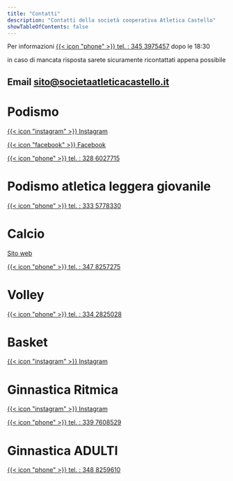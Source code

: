 ```yaml
---
title: "Contatti"
description: "Contatti della società cooperativa Atletica Castello"
showTableOfContents: false
---
```


Per informazioni [{{< icon "phone" >}} tel. : 345 3975457](tel:3453975457) dopo le 18:30

in caso di mancata risposta sarete sicuramente ricontattati appena possibile

## Email [sito@societaatleticacastello.it](sito@societaatleticacastello.it)

# Podismo

[{{< icon "instagram" >}} Instagram](https://www.instagram.com/atleticacastello/)

[{{< icon "facebook" >}} Facebook](https://www.facebook.com/ASDAtleticaCastelloFirenze)

[{{< icon "phone" >}} tel. : 328 6027715](tel:3286027715)

# Podismo atletica leggera giovanile

[{{< icon "phone" >}} tel. : 333 5778330](tel:3335778330)

# Calcio

[Sito web](https://www.atleticacastellocalcio.it/)

[{{< icon "phone" >}} tel. : 347 8257275](tel:3478257275)

# Volley

[{{< icon "phone" >}} tel. : 334 2825028](tel:3342825028)

# Basket

[{{< icon "instagram" >}} Instagram](https://www.instagram.com/basketatleticacastellouisp/)
  	
# Ginnastica Ritmica

[{{< icon "instagram" >}} Instagram](https://www.instagram.com/ginnasticaritmicacastello/)

[{{< icon "phone" >}} tel. : 339 7608529](tel:3397608529)

# Ginnastica ADULTI

[{{< icon "phone" >}} tel. : 348 8259610](tel:3488259610)

